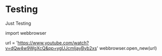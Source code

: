 # Testing
Just Testing


import webbrowser

url = 'https://www.youtube.com/watch?v=dQw4w9WgXcQ&pp=ygUJcmljayByb2xs'
webbrowser.open_new(url)
